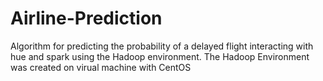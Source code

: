 # Airline-Prediction

Algorithm for predicting the probability of a delayed flight 
interacting with hue and spark using the Hadoop environment. The Hadoop Environment 
was created on virual machine with CentOS
